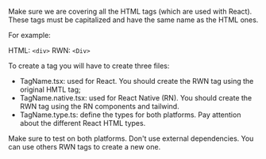 Make sure we are covering all the HTML tags (which are used with React).
These tags must be capitalized and have the same name as the HTML ones.

For example:

HTML: `<div>`
RWN: `<Div>`

To create a tag you will have to create three files:

- TagName.tsx: used for React. You should create the RWN tag using the original HMTL tag;
- TagName.native.tsx: used for React Native (RN). You should create the RWN tag using the RN components and tailwind.
- TagName.type.ts: define the types for both platforms. Pay attention about the different React HTML types.

Make sure to test on both platforms.
Don't use external dependencies.
You can use others RWN tags to create a new one.

